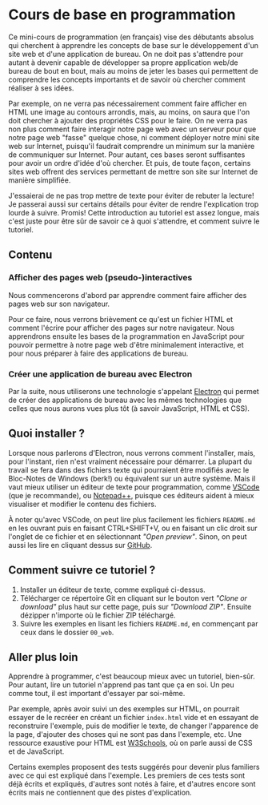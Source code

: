 # Cours de base en programmation

Ce mini-cours de programmation (en français) vise des débutants absolus qui cherchent à apprendre les concepts de base sur le développement d'un site web et d'une application de bureau. On ne doit pas s'attendre pour autant à devenir capable de développer sa propre application web/de bureau de bout en bout, mais au moins de jeter les bases qui permettent de comprendre les concepts importants et de savoir où chercher comment réaliser à ses idées.

Par exemple, on ne verra pas nécessairement comment faire afficher en HTML une image au contours arrondis, mais, au moins, on saura que l'on doit chercher à ajouter des propriétés CSS pour le faire. On ne verra pas non plus comment faire interagir notre page web avec un serveur pour que notre page web "fasse" quelque chose, ni comment déployer notre mini site web sur Internet, puisqu'il faudrait comprendre un minimum sur la manière de communiquer sur Internet. Pour autant, ces bases seront suffisantes pour avoir un ordre d'idée d'où chercher. Et puis, de toute façon, certains sites web offrent des services permettant de mettre son site sur Internet de manière simplifiée.

J'essaierai de ne pas trop mettre de texte pour éviter de rebuter la lecture! Je passerai aussi sur certains détails pour éviter de rendre l'explication trop lourde à suivre. Promis! Cette introduction au tutoriel est assez longue, mais c'est juste pour être sûr de savoir ce à quoi s'attendre, et comment suivre le tutoriel.

## Contenu

### Afficher des pages web (pseudo-)interactives

Nous commencerons d'abord par apprendre comment faire afficher des pages web sur son navigateur.

Pour ce faire, nous verrons brièvement ce qu'est un fichier HTML et comment l'écrire pour afficher des pages sur notre navigateur. Nous apprendrons ensuite les bases de la programmation en JavaScript pour pouvoir permettre à notre page web d'être minimalement interactive, et pour nous préparer à faire des applications de bureau.

### Créer une application de bureau avec Electron

Par la suite, nous utiliserons une technologie s'appelant [Electron](https://electronjs.org/) qui permet de créer des applications de bureau avec les mêmes technologies que celles que nous aurons vues plus tôt (à savoir JavaScript, HTML et CSS).

## Quoi installer ?

Lorsque nous parlerons d'Electron, nous verrons comment l'installer, mais, pour l'instant, rien n'est vraiment nécessaire pour démarrer. La plupart du travail se fera dans des fichiers texte qui pourraient être modifiés avec le Bloc-Notes de Windows (berk!) ou équivalent sur un autre système. Mais il vaut mieux utiliser un éditeur de texte pour programmation, comme [VSCode](https://code.visualstudio.com) (que je recommande), ou [Notepad++](https://notepad-plus-plus.org/), puisque ces éditeurs aident à mieux visualiser et modifier le contenu des fichiers.

À noter qu'avec VSCode, on peut lire plus facilement les fichiers `README.md` en les ouvrant puis en faisant CTRL+SHIFT+V, ou en faisant un clic droit sur l'onglet de ce fichier et en sélectionnant _"Open preview"_. Sinon, on peut aussi les lire en cliquant dessus sur [GitHub](https://github.com/AnthonyD973/ProgrammingCourse).

## Comment suivre ce tutoriel ?

1) Installer un éditeur de texte, comme expliqué ci-dessus.
2) Télécharger ce répertoire Git en cliquant sur le bouton vert _"Clone or download"_ plus haut sur cette page, puis sur _"Download ZIP"_. Ensuite dézipper n'importe où le fichier ZIP téléchargé.
3) Suivre les exemples en lisant les fichiers `README.md`, en commençant par ceux dans le dossier `00_web`.

## Aller plus loin

Apprendre à programmer, c'est beaucoup mieux avec un tutoriel, bien-sûr. Pour autant, lire un tutoriel n'apprend pas tant que ça en soi. Un peu comme tout, il est important d'essayer par soi-même.

Par exemple, après avoir suivi un des exemples sur HTML, on pourrait essayer de le recréer en créant un fichier `index.html` vide et en essayant de reconstruire l'exemple, puis de modifier le texte, de changer l'apparence de la page, d'ajouter des choses qui ne sont pas dans l'exemple, etc. Une ressource exaustive pour HTML est [W3Schools](https://www.w3schools.com/tags/default.asp), où on parle aussi de CSS et de JavaScript.

Certains exemples proposent des tests suggérés pour devenir plus familiers avec ce qui est expliqué dans l'exemple. Les premiers de ces tests sont déjà écrits et expliqués, d'autres sont notés à faire, et d'autres encore sont écrits mais ne contiennent que des pistes d'explication.
